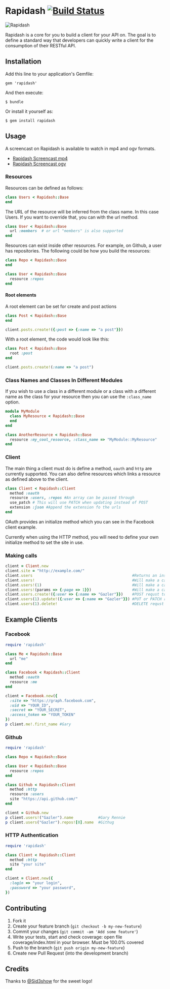# Rapidash [![Build Status](https://travis-ci.org/Gazler/rapidash.png?branch=master)](https://travis-ci.org/Gazler/rapidash)

![Rapidash](http://rapidashgem.com/images/rapidash.png)

Rapidash is a core for you to build a client for your API on.  The goal is to define a standard way that developers can quickly write a client for the consumption of their RESTful API.

## Installation

Add this line to your application's Gemfile:

    gem 'rapidash'

And then execute:

    $ bundle

Or install it yourself as:

    $ gem install rapidash

## Usage

A screencast on Rapidash is available to watch in mp4 and ogv formats.

 * [Rapidash Screencast mp4](http://screencasts.gazler.com/rapidash.mp4)
 * [Rapidash Screencast ogv](http://screencasts.gazler.com/rapidash.ogv)

### Resources

Resources can be defined as follows:

```ruby
class Users < Rapidash::Base
end
```

The URL of the resource will be inferred from the class name.  In this case Users.  If you want to override that, you can with the url method.

```ruby
class User < Rapidash::Base
  url :members  # or url "members" is also supported
end
```

Resources can exist inside other resources.  For example, on Github, a user has repositories.  The following could be how you build the resources:

```ruby
class Repo < Rapidash::Base
end

class User < Rapidash::Base
  resource :repos
end
```

#### Root elements

A root element can be set for create and post actions

```ruby
class Post < Rapidash::Base
end

client.posts.create!({:post => {:name => "a post"}})
```

With a root element, the code would look like this:

```ruby
class Post < Rapidash::Base
  root :post
end

client.posts.create!(:name => "a post")
```

### Class Names and Classes In Different Modules

If you wish to use a class in a different module or a class with a different name as the class for your resource then you can use the `:class_name` option.

```ruby
module MyModule
  class MyResource < Rapidash::Base
  end
end

class AnotherResource < Rapidash::Base
  resource :my_cool_resource, :class_name => "MyModule::MyResource"
end
```

### Client

The main thing a client must do is define a method, `oauth` and `http` are currently supported.  You can also define resources which links a resource as defined above to the client.

```ruby
class Client < Rapidash::Client
  method :oauth
  resource :users, :repos #An array can be passed through
  use_patch # This will use PATCH when updating instead of POST
  extension :json #Append the extension fo the urls
end
```



OAuth provides an initialize method which you can see in the Facebook client example.

Currently when using the HTTP method, you will need to define your own initialize method to set the site in use.

### Making calls

```ruby
client = Client.new
client.site = "http://example.com/"
client.users                                            #Returns an instance of Users
client.users!                                           #Will make a call to "http://example.com/users.json
client.users!(1)                                        #Will make a call to http://example.com/users/1.json
client.users!(params => {:page => 1}})                  #Will make a call to http://example.com/users.json?page=1
client.users.create!({:user => {:name => "Gazler"}})    #POST requst to /users.json
client.users(1).update!({:user => {:name => "Gazler"}}) #PUT or PATCH requst to /users.json
client.users(1).delete!                                 #DELETE requst to /users.json
```

## Example Clients

### Facebook

```ruby
require 'rapidash'

class Me < Rapidash::Base
  url "me"
end

class Facebook < Rapidash::Client
  method :oauth
  resource :me
end

client = Facebook.new({
  :site => "https://graph.facebook.com",
  :uid => "YOUR_ID",
  :secret => "YOUR_SECRET",
  :access_token => "YOUR_TOKEN"
})
p client.me!.first_name #Gary
```

### Github

```ruby
require 'rapidash'

class Repo < Rapidash::Base

class User < Rapidash::Base
  resource :repos
end

class Github < Rapidash::Client
  method :http
  resource :users
  site "https://api.github.com/"
end

client = Github.new
p client.users!("Gazler").name           #Gary Rennie
p client.users("Gazler").repos![0].name  #Githug
```

### HTTP Authentication

```ruby
require 'rapidash'

class Client < Rapidash::Client
  method :http
  site "your site"
end

client = Client.new({
  :login => "your login",
  :password => "your password",
})
```

## Contributing

1. Fork it
2. Create your feature branch (`git checkout -b my-new-feature`)
3. Commit your changes (`git commit -am 'Add some feature'`)
4. Write your tests, start and check coverage: open file coverage/index.html in your browser. Must be 100.0% covered
5. Push to the branch (`git push origin my-new-feature`)
6. Create new Pull Request (into the development branch)

## Credits

Thanks to [@Sid3show](https://github.com/Sid3show) for the sweet logo!
